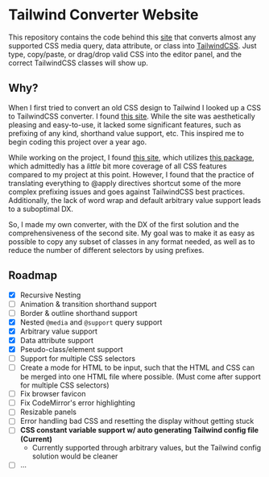 # Tailwind Converter Website

This repository contains the code behind this [site](https://csstotailwind.vercel.app) that converts almost any supported CSS media query, data attribute, or class into [TailwindCSS](https://github.com/tailwindlabs/tailwindcss). Just type, copy/paste, or drag/drop valid CSS into the editor panel, and the correct TailwindCSS classes will show up.

## Why?

When I first tried to convert an old CSS design to Tailwind I looked up a CSS to TailwindCSS converter. I found [this site](https://tailwind-converter.netlify.app/). While the site was aesthetically pleasing and easy-to-use, it lacked some significant features, such as prefixing of any kind, shorthand value support, etc. This inspired me to begin coding this project over a year ago. 

While working on the project, I found [this site](https://transform.tools/css-to-tailwind), which utilizes [this package](https://github.com/Jackardios/css-to-tailwindcss), which admittedly has a *little* bit more coverage of all CSS features compared to my project at this point. However, I found that the practice of translating everything to @apply directives shortcut some of the more complex prefixing issues and goes against TailwindCSS best practices.  Additionally, the lack of word wrap and default arbitrary value support leads to a suboptimal DX.

So, I made my own converter, with the DX of the first solution and the comprehensiveness of the second site. My goal was to make it as easy as possible to copy any subset of classes in any format needed, as well as to reduce the number of different selectors by using prefixes.

## Roadmap

- [x] Recursive Nesting
- [ ] Animation & transition shorthand support
- [ ] Border & outline shorthand support
- [x] Nested `@media` and `@support` query support
- [x] Arbitrary value support
- [x] Data attribute support
- [x] Pseudo-class/element support 
- [ ] Support for multiple CSS selectors
- [ ] Create a mode for HTML to be input, such that the HTML and CSS can be merged into one HTML file where possible. (Must come after support for multiple CSS selectors)
- [ ] Fix browser favicon
- [ ] Fix CodeMirror's error highlighting 
- [ ] Resizable panels
- [ ] Error handling bad CSS and resetting the display without getting stuck
- [ ] **CSS constant variable support w/ auto generating Tailwind config file (Current)**
	- Currently supported through arbitrary values, but the Tailwind config solution would be cleaner
- [ ] ...
